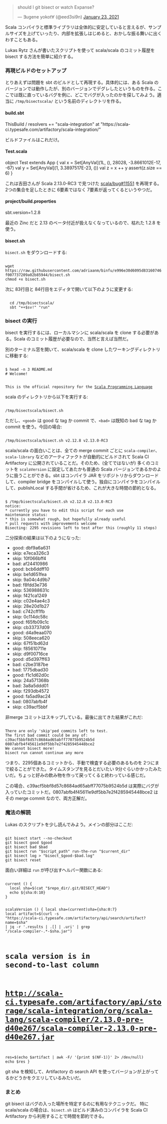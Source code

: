 <blockquote class="twitter-tweet"><p lang="en" dir="ltr">should I git bisect or watch Expanse?</p>&mdash; ∃ugene yokot∀ (@eed3si9n) <a href="https://twitter.com/eed3si9n/status/1352814320749576192?ref_src=twsrc%5Etfw">January 23, 2021</a></blockquote>

Scala コンパイラと標準ライブラリは全体的に安定していると言えるが、サンプルサイズを上げていったり、内部を拡張しはじめると、おかしな振る舞いに出くわすこともある。

Lukas Rytz さんが書いたスクリプトを使って scala/scala のコミット履歴を bisect する方法を簡単に紹介する。

### 再現ビルドのセットアップ

とりあえずは問題を sbt のビルドとして再現する。具体的には、ある Scala のバージョンでは動作したが、別のバージョンでデグレしたというものを作る。ここでは既に直っているバグを例に、どこでバグが入ったのかを探してみよう。適当に `/tmp/bisectscala/` という名前のディレクトリを作る。

#### build.sbt

<scala>
ThisBuild / resolvers += "scala-integration" at "https://scala-ci.typesafe.com/artifactory/scala-integration/"
</scala>

ビルドファイルはこれだけ。

#### Test.scala

<scala>
object Test extends App {
  val x = Set[AnyVal](1L, (), 28028, -3.8661012E-17, -67)
  val y = Set[AnyVal](1, 3.3897517E-23, ())
  val z = x ++ y
  assert(z.size == 6)
}
</scala>

これは吉田さんが Scala 2.13.0-RC3 で見つけた [scala/bug#11551](https://github.com/scala/bug/issues/11551) を再現する。2つの集合を足したときに 6要素ではなく 7要素が返ってくるというやつだ。

#### project/build.properties

<scala>
sbt.version=1.2.8
</scala>

最近の Zinc だと 2.13 のベータ付近が扱えなくなっているので、枯れた 1.2.8 を使う。

#### bisect.sh

`bisect.sh` をダウンロードする:

<code>
wget https://raw.githubusercontent.com/adriaanm/binfu/e996e30d6095d83160746f007737209a02b85944/bisect.sh
chmod +x bisect.sh
</code>

次に 83行目と 84行目をエディタで開いて以下のように変更する:

<code>
  cd /tmp/bisectscala/
  sbt "++$sv!" "run"
</code>

### bisect の実行

bisect を実行するには、ローカルマシンに scala/scala を clone する必要がある。Scala のコミット履歴が必要なので、当然と言えば当然だ。

別のターミナル窓を開いて、scala/scala を clone したワーキングディレクトリに移動する:

<code>
$ head -n 3 README.md
# Welcome!

This is the official repository for the [Scala Programming Language](http://www.scala-lang.org)
</code>

scala のディレクトリから以下を実行する:

<code>
/tmp/bisectscala/bisect.sh <good> <bad>
</code>

ただし、`<good>` は good な tag か commit で、`<bad>` は既知の bad な tag か commit を使う。今回の場合:

<code>
/tmp/bisectscala/bisect.sh v2.12.8 v2.13.0-RC3
</code>

scala/scala の面白いことは、全ての merge commit ごとに `scala-compiler`、`scala-library` などのアーティファクトが自動的にビルドされて Scala CI Artifactory に公開されていることだ。そのため、(全てではないが) 多くのコミットを `scalaVersion` に設定してあたかも普通の Scala バージョンであるかのように扱うことができる。sbt はコンパイラ JAR をリポジトリからダウンロードして、compiler bridge をコンパイルして使う。独自にコンパイラをコンパイルして、publishLocal する手間が省けるため、これが大きな時間の節約となる。

<code>
$ /tmp/bisectscala/bisect.sh v2.12.8 v2.13.0-RC3
notice:
* currently you have to edit this script for each use
maintenance status:
* this is somewhat rough, but hopefully already useful
* pull requests with improvements welcome
Bisecting: 2295 revisions left to test after this (roughly 11 steps)
</code>

二分探索の結果は以下のようになった:
- good: dbf9a6a631
- skip: e7eca326c3
- skip: 10f066bff4
- bad: af24410986
- good: bcb6ddff10
- skip: be1d651fea
- skip: 9a04c4d9b7
- bad: f8fdd3e736
- skip: 536988631c
- skip: f421ca1249
- skip: c02e4ae4c3
- skip: 28e20d1b27
- bad: c742cff1fb
- skip: 0c114dc58c
- good: f65fb09c1c
- skip: cb33737d09
- good: d4a9eaa070
- skip: 508eeca620
- skip: 67f51bd62d
- skip: f85610711e
- skip: d9f00716ce
- good: d5d397ff63
- bad: c2be3187be
- bad: 1775dbad30
- good: f1c1d62d0c
- skip: 24a571368b
- bad: 3a8a5ddd01
- skip: f293db4572
- good: fa5ad9ac24
- bad: 0807abfb4f
- skip: c39acf5bbf

非merge コミットはスキップしている。最後に出てきた結果がこれだ:

<code>
There are only 'skip'ped commits left to test.
The first bad commit could be any of:
c39acf5bbf8d57c8684ad65abff77075b9524b5d
0807abfb4f45611e9df5bb7e2f4285945448bce2
We cannot bisect more!
bisect run cannot continue any more
</code>

つまり、2295個あるコミットから、手動で検査する必要のあるものを 2つにまで絞ることができた。タイムスタンプを見るとだいたい 9分ぐらいかかったみたいだ。ちょっと好みの飲み物を作って戻ってくると終わっている感じだ。

この場合、c39acf5bbf8d57c8684ad65abff77075b9524b5d は実際にバグが入っていたコミットだ。0807abfb4f45611e9df5bb7e2f4285945448bce2 はその merge commit なので、両方正解だ。

### 魔法の解読

Lukas のスクリプトを少し読んでみよう。メインの部分はここだ:

<code>
git bisect start --no-checkout
git bisect good $good
git bisect bad $bad
git bisect run "$script_path" run-the-run "$current_dir"
git bisect log > "bisect_$good-$bad.log"
git bisect reset
</code>

面白い詳細は `run` が呼び出すヘルパー関数にある:

<code>
current () {
  local sha=$(cat "$repo_dir/.git/BISECT_HEAD")
  echo ${sha:0:10}
}

scalaVersion () {
  local sha=$(current)
  sha=${sha:0:7}
  local artifact=$(curl -s "https://scala-ci.typesafe.com/artifactory/api/search/artifact?name=$sha" | jq -r '.results | .[] | .uri' | grep "/scala-compiler-.*-$sha.jar")
  # scala version is in second-to-last column
  # http://scala-ci.typesafe.com/artifactory/api/storage/scala-integration/org/scala-lang/scala-compiler/2.13.0-pre-d40e267/scala-compiler-2.13.0-pre-d40e267.jar
  res=$(echo $artifact | awk -F/ '{print $(NF-1)}' 2> /dev/null)
  echo $res
}
</code>

git sha を検知して、Artifactory の search API を使ってバージョンが上がってるかどうかをクエリしているみたいだ。

### まとめ

git bisect はバグの入った場所を特定するのに有用なテクニックだ。
特に scala/scala の場合は、`bisect.sh` はビルド済みのコンパイラを Scala CI Artifactory から利用することで時間を節約できる。
